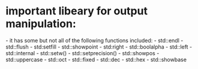 # important libeary for output manipulation: 
<iomanip> - it has some but not all of the following functions included: 
	- std::endl
	- std::flush
	- std:setfill
	- std::showpoint 
	- std:right
	- std::boolalpha
	- std::left
	- std::internal
	- std::setw()
	- std::setprecision()
	- std::showpos
	- std::uppercase
	- std::oct
	- std::fixed
	- std::dec
	- std::hex
	- std::showbase
